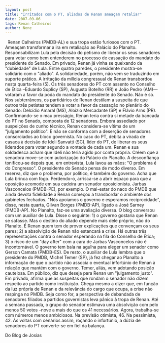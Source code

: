 ```yaml
---
layout: post
title: "Irritados com o PT, aliados de Renan ameaçam retaliar"
date: 2007-09-06
tags: Renan Calheiros
author: None
---
```


&nbsp;
Renan Calheiros (PMDB-AL) e sua tropa est&atilde;o furiosos com o PT. Amea&ccedil;am transformar a ira em retalia&ccedil;&atilde;o ao Pal&aacute;cio do Planalto. Responsabilizam Lula pela decis&atilde;o do petismo de liberar os seus senadores para votar como bem entenderem no processo de cassa&ccedil;&atilde;o do mandato do presidente do Senado.
Em privado, Renan j&aacute; vinha se queixando da &quot;dubiedade&quot; de Lula. Entre quatro paredes, o presidente mostra-se solid&aacute;rio com o &quot;aliado&quot;. A solidariedade, por&eacute;m, n&atilde;o vem se traduzindo em suporte pr&aacute;tico. 
A irrita&ccedil;&atilde;o da mil&iacute;cia congressual de Renan transbordou nesta quarta-feira (5). Os tr&ecirc;s senadores do PT com assento no Conselho de &Eacute;tica &ndash;Eduardo Suplicy (SP), Augusto Botelho (RR) e Jo&atilde;o Pedro (AM)&mdash; votaram a favor da poda do mandato do presidente do Senado.
N&atilde;o &eacute; s&oacute;. Nos subterr&acirc;neos, os partid&aacute;rios de Renan destilam a suspeita de que outros tr&ecirc;s petistas tendem a votar a favor da cassa&ccedil;&atilde;o no plen&aacute;rio do Senado: Delc&iacute;dio Amaral (MS), Aloizio Mercadante (SP) e Fl&aacute;vio Arns (PR). Confirmando-se o mau press&aacute;gio, Renan teria contra si metade da bancada do PT no Senado, composta de 12 senadores.
Embora assediado por suspei&ccedil;&otilde;es de cunho t&eacute;cnico, Renan considera-se v&iacute;tima de um &quot;julgamento pol&iacute;tico&quot;. E n&atilde;o se conforma com a deser&ccedil;&atilde;o de senadores consorciados ao bloco governista. No caso do PT, debita a virada de casaca &agrave; decis&atilde;o de Ideli Sanvatti (SC), l&iacute;der do PT, de liberar os seus liderados para votar segundo a vontade de cada um.
Renan e sua soldadesca acham que Ideli n&atilde;o teria agido por conta pr&oacute;pria. Cr&ecirc;em que a senadora move-se com autoriza&ccedil;&atilde;o do Pal&aacute;cio do Planalto. A desconfian&ccedil;a tonificou-se depois que, em entrevista, Lula lavou as m&atilde;os: &quot;O problema &eacute; do Congresso&quot;.
O presidente do Senado pensa de modo diverso. Em reserva, diz que o problema, por pol&iacute;tico, &eacute; tamb&eacute;m do governo. Acha que Lula brinca com fogo. Perdendo-o, arrisca-se a abrir espa&ccedil;o para que a oposi&ccedil;&atilde;o acomode em sua cadeira um senador oposicionista. Jarbas Vasconcelos (PMDB-PE), por exemplo.
O mal-estar do naco do PMDB que ainda devota fidelidade a Renan come&ccedil;ou a transbordar o ambiente dos gabinetes fechados. &quot;N&oacute;s apoiamos o governo e esperamos reciprocidade&quot;, disse, nesta quarta, Gilvan Borges (PMDB-AP), ligado a Jos&eacute; Sarney (PMDB-AP). 
No Planalto, faz-se uma avalia&ccedil;&atilde;o diversa. O blog conversou com um auxiliar de Lula. Disse o seguinte: 1) o governo gostaria que Renan se safasse. Mas o destino do aliado depende mais dele pr&oacute;prio, n&atilde;o do Planalto. &Eacute; Renan quem tem de prover explica&ccedil;&otilde;es que conven&ccedil;am os seus pares; 2) a absolvi&ccedil;&atilde;o de Renan n&atilde;o estancar&aacute; a crise. H&aacute; outras tr&ecirc;s representa&ccedil;&otilde;es contra o senador esperando na fila do Conselho de &Eacute;tica; 3) o risco de um &quot;day after&quot; com a cara de Jarbas Vasconcelos n&atilde;o &eacute; incontorn&aacute;vel. O governo tem bala na agulha para eleger um senador como Gerson Camata (PMDB-ES). 
De resto, o auxiliar de Lula lembra que o presidente do PMDB, Michel Temer (SP), j&aacute; fez chegar ao Planalto a informa&ccedil;&atilde;o de que o partido n&atilde;o associa o eventual infort&uacute;nio de Renan &agrave; rela&ccedil;&atilde;o que mant&eacute;m com o governo. Temer, ali&aacute;s, vem adotando posi&ccedil;&atilde;o cautelosa. Em p&uacute;blico, diz que deseja para Renan um &quot;julgamento justo&quot;. Em privado, afirma que as suspeitas que rondam o senador n&atilde;o dizem respeito ao partido como institui&ccedil;&atilde;o. Chega mesmo a dizer que, em fun&ccedil;&atilde;o da luz pr&oacute;pria de Renan e da relev&acirc;ncia do cargo que ocupa, a crise n&atilde;o respinga no PMDB.
Seja como for, a perspectiva de debandada de senadores filiados a partidos governistas leva p&acirc;nico &agrave; tropa de Renan. At&eacute; a semana passada, o grupo do senador estimava uma absolvi&ccedil;&atilde;o com pelo menos 50 votos &ndash;nove a mais do que os 41 necess&aacute;rios. Agora, trabalha-se com n&uacute;meros menos ambiciosos. Na previs&atilde;o otimista, 46. Na pessimista, 42. &Agrave;s voltas com cen&aacute;rios assim, ro&ccedil;ando o infort&uacute;nio, a d&uacute;zia de senadores do PT converte-se em fiel da balan&ccedil;a.
&nbsp;

Do Blog de Josias 
